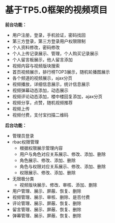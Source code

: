 # 基于TP5.0框架的视频项目

**前台功能：**

+ 用户注册，登录，手机验证，密码找回
+ 第三方登录，第三方登录用户权限限制
+ 个人资料修改，密码修改
+ 个人上传记录展示、管理，个人购买记录展示
+ 个人留言板展示，他人留言添加
+ 视频内容与视频版块搜索
+ 首页视频展示，排行榜TOP3展示，随机轮播图展示
+ 各个频道的视频展示，ajax分页
+ 视频播放，详细信息展示，统计信息展示
+ 视频弹幕动态添加，动态展示
+ 视频评论动态添加，楼中楼回复添加，ajax分页
+ 视频分享，点赞，随机视频推荐
+ 视频上传
+ 视频付费，支付宝扫描二维码

**后台功能：**

+ 管理员登录
+ rbac权限管理
  + 根据权限展示管理内容
  + 用户与角色对应关系展示、修改、添加、删除
  + 角色展示、修改、添加、删除
  + 角色与权限对应关系展示、修改、添加、删除
  + 权限展示、修改、添加、删除
+ 无限极分类
  + 视频版块展示、修改、审核、添加、删除
+ 用户管理、展示、屏蔽、恢复、删除
+ 视频管理、展示、审核、删除、是否付费
+ 评论管理、展示、屏蔽、恢复、删除
+ 留言管理、展示、屏蔽、恢复、删除
+ 弹幕管理、展示、屏蔽、恢复、删除